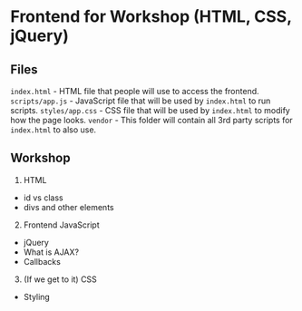 # Frontend for Workshop (HTML, CSS, jQuery)

## Files
```index.html``` - HTML file that people will use to access the frontend.
```scripts/app.js``` - JavaScript file that will be used by ```index.html``` to run scripts.
```styles/app.css``` - CSS file that will be used by ```index.html``` to modify how the page looks.
```vendor``` - This folder will contain all 3rd party scripts for ```index.html``` to also use.


## Workshop
1. HTML
  * id vs class
  * divs and other elements

2. Frontend JavaScript
  * jQuery
  * What is AJAX?
  * Callbacks
  
3. (If we get to it) CSS
  * Styling
